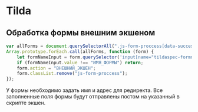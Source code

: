 # Tilda

## Обработка формы внешним экшеном

```Javascript
var allForms = document.querySelectorAll(".js-form-proccess[data-success-url]:not([data-success-callback='t396_onSuccess']");
Array.prototype.forEach.call(allForms, function (form) {
    let formNameInput = form.querySelector('input[name="tildaspec-formname"]')
    if (formNameInput.value !== "ИМЯ_ФОРМЫ") return;
    form.action = "ВНЕШНИЙ_ЭКШЕН";
    form.classList.remove("js-form-proccess");
});
```

У формы необходимо задать имя и адрес для редиректа. Все заполненные поля формы будут отправлены постом на 
указанный в скрипте экшен.